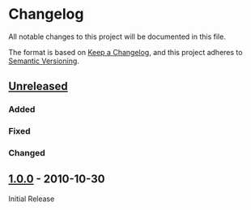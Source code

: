 # Changelog

All notable changes to this project will be documented in this file.

The format is based on [Keep a Changelog](https://keepachangelog.com/en/1.0.0/),
and this project adheres to [Semantic Versioning](https://semver.org/spec/v2.0.0.html).

## [Unreleased]

### Added

### Fixed

### Changed


## [1.0.0] - 2010-10-30

Initial Release

[Unreleased]: https://github.com/mablhq-public/circleci-orb/compare/1.0.0...main
[1.0.0]: https://github.com/mablhq-public/circleci-orb/releases/tag/1.0.0
